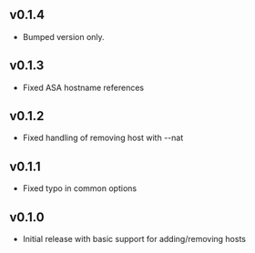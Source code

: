## v0.1.4

* Bumped version only.

## v0.1.3

* Fixed ASA hostname references

## v0.1.2

* Fixed handling of removing host with --nat

## v0.1.1

* Fixed typo in common options

## v0.1.0

* Initial release with basic support for adding/removing hosts
